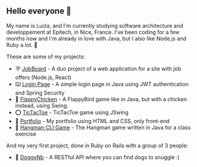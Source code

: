 ## Hello everyone 🤗

My name is Luiza, and I'm currently studying software architecture and developpement at Epitech, in Nice, France. I've been coding for a few months now and I'm already in love with Java, but I also like Node.js and Ruby a lot. 🌹

These are some of my projects:
- 🪧 [JobBoard](https://github.com/luizanbrg/jobBoard) - A duo project of a web application for a site with job offers (Node.js, React)
- ⌨️ [Login Page](https://github.com/luizanbrg/login-auth-api) - A simple login page in Java using JWT authentication and Spring Security
- 🐔 [FlappyChicken](https://github.com/luizanbrg/flappychicken) - A FlappyBird game like in Java, but with a chicken instead, using Swing.
- ⭕️ [TicTacToe](https://github.com/luizanbrg/tictactoe) - TicTacToe game using JSwing
- 💭 [Portfolio](https://github.com/luizanbrg/portfolio-luiza) - My portfolio using HTML and CSS, only front-end
- 📝 [Hangman CLI Game](https://github.com/luizanbrg/hangman) - The Hangman game written in Java for a class exercise

And my very first project, done in Ruby on Rails with a group of 3 people:
- 🐶 [DoggyNb](https://github.com/luizanbrg/doggynb2) - A RESTful API where you can find dogs to snuggle :)
